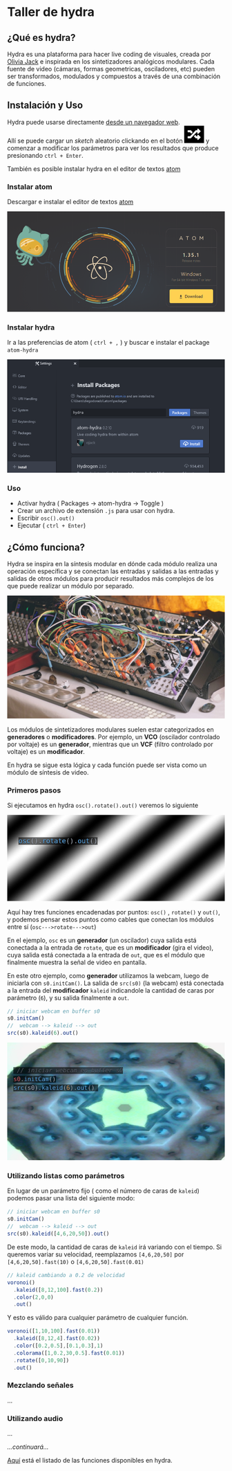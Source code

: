 Taller de hydra
===============

## ¿Qué es hydra?

Hydra es una plataforma para hacer live coding de visuales, creada por [Olivia Jack](https://github.com/ojack) e inspirada en los sintetizadores analógicos modulares.
Cada fuente de video (cámaras, formas geometricas, osciladores, etc) pueden ser transformados, modulados y compuestos a través de una combinación de funciones.


## Instalación y Uso

Hydra puede usarse directamente  [desde un navegador web](https://hydra-editor.glitch.me/).  
Allí se puede cargar un *sketch* aleatorio clickando en el botón ![](./random.png) y comenzar a modificar los parámetros para ver los resultados que produce presionando  `ctrl + Enter`.



También es posible instalar hydra en el editor de textos [atom](http://atom.io)


### Instalar atom

Descargar e instalar el editor de textos [atom](https://atom.io/)

![](./atom.png)

### Instalar hydra
 Ir a las preferencias de atom ( `ctrl + ,` ) y buscar e instalar el package `atom-hydra`

 ![](./settings.png)

### Uso

  * Activar hydra ( Packages -> atom-hydra -> Toggle )
  * Crear un archivo de extensión `.js` para usar con hydra.
  * Escribir `osc().out()`
  * Ejecutar ( `ctrl + Enter`)

## ¿Cómo funciona?

Hydra se inspira en la síntesis modular en dónde cada módulo realiza una operación específica y se conectan las entradas y salidas a las entradas y salidas de otros módulos para producir resultados más complejos de los que puede realizar un módulo por separado.

![](./eurorack.jpg)

Los módulos de sintetizadores modulares suelen estar categorizados en **generadores** o **modificadores**. Por ejemplo, un **VCO** (oscilador controlado por voltaje) es un **generador**, mientras que un **VCF** (filtro controlado por voltaje) es un **modificador**.


En hydra se sigue esta lógica y cada función puede ser vista como un módulo de síntesis de video.

### Primeros pasos

Si ejecutamos en hydra `osc().rotate().out()` veremos lo siguiente

![](./osc.png)

Aquí hay tres funciones encadenadas por puntos: `osc()` , `rotate()` y `out()`, y podemos pensar estos puntos como cables que conectan los módulos entre sí (`osc--->rotate--->out`)

En el ejemplo, `osc` es un **generador** (un oscilador) cuya salida está conectada a la entrada de `rotate`, que es un **modificador** (gira el video), cuya salida está conectada a la entrada de `out`, que es el módulo que finalmente muestra la señal de video en pantalla.

En este otro ejemplo, como **generador** utilizamos la webcam, luego de iniciarla con `s0.initCam()`. La salida de `src(s0)` (la webcam) está conectada a la entrada del **modificador** `kaleid` indicandole la cantidad de caras por parámetro (`6`), y su salida finalmente a `out`.

```js
// iniciar webcam en buffer s0
s0.initCam()
//  webcam --> kaleid --> out
src(s0).kaleid(6).out()
```

![](./ojos.png)


### Utilizando listas como parámetros

En lugar de un parámetro fijo ( como el número de caras de `kaleid`) podemos pasar una lista del siguiente modo:

```js
// iniciar webcam en buffer s0
s0.initCam()
//  webcam --> kaleid --> out
src(s0).kaleid([4,6,20,50]).out()
```

De este modo, la cantidad de caras de `kaleid` irá variando con el tiempo. Si queremos variar su velocidad, reemplazamos `[4,6,20,50]` por `[4,6,20,50].fast(10)` o  `[4,6,20,50].fast(0.01)`

```js
// kaleid cambiando a 0.2 de velocidad
voronoi()
  .kaleid([8,12,100].fast(0.2))
  .color(2,0,0)
  .out()
```

Y esto es válido para cualquier parámetro de cualquier función.

```js
voronoi([1,10,100].fast(0.01))
  .kaleid([8,12,4].fast(0.02))
  .color([0.2,0.5],[0.1,0.3],1)
  .colorama([1,0.2,30,0.5].fast(0.01))
  .rotate([0,10,90])
  .out()
```


### Mezclando señales
...
### Utilizando audio
...  



*...continuará...*


[Aquí](https://github.com/ojack/hydra/blob/master/docs/funcs.md) está el listado de las funciones disponibles en hydra.

